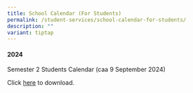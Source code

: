 ```yaml
---
title: School Calendar (For Students)
permalink: /student-services/school-calendar-for-students/
description: ""
variant: tiptap
---
```

<h4>2024</h4>
<p>Semester 2 Students Calendar (caa 9 September 2024)</p>
<p>Click <a href="/files/2024/Student_Calendar_caa_09092024.pdf" rel="noopener noreferrer nofollow" target="_blank">here</a> to
download.</p>
<p></p>